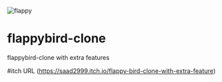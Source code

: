 ![flappy](https://user-images.githubusercontent.com/79579108/207548820-93f5f7eb-965b-425d-a28e-31e61a8b94c8.png)
# flappybird-clone
flappybird-clone with extra features


#itch URL
(https://saad2999.itch.io/flappy-bird-clone-with-extra-feature)

